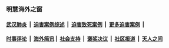 
### 明慧海外之窗

####  [武汉肺炎](indexes/365.md?t=01310700) &nbsp;|&nbsp;  [迫害案例综述](indexes/328.md?t=01310700) &nbsp;|&nbsp; [迫害致死案例](indexes/277.md?t=01310700)  &nbsp;|&nbsp; [更多迫害案例](indexes/81.md?t=01310700)  &nbsp;|&nbsp; 
####  [时事评论](indexes/251.md?t=01310700) &nbsp;|&nbsp; [海外简讯](indexes/245.md?t=01310700)&nbsp;|&nbsp;  [社会支持](indexes/140.md?t=01310700) &nbsp;|&nbsp; [褒奖决议](indexes/282.md?t=01310700) &nbsp;|&nbsp; [社区报道](indexes/91.md?t=01310700)  &nbsp;|&nbsp; [天人之间](indexes/78.md?t=01310700) 

